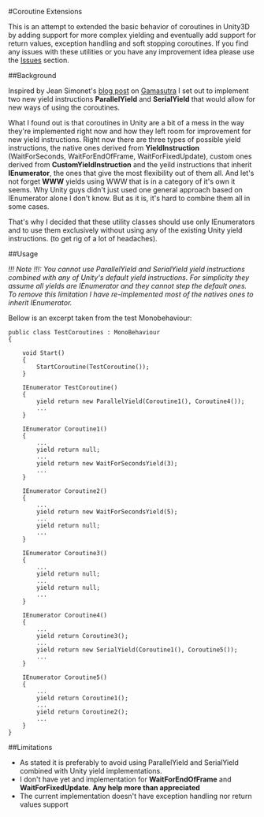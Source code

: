 #Coroutine Extensions

This is an attempt to extended the basic behavior of coroutines in Unity3D by adding support for more complex yielding and eventually add support for return values, exception handling and soft stopping coroutines. If you find any issues with these utilities or you have any improvement idea please use the [Issues](https://github.com/heretique/CoroutineExtensions/issues) section.

##Background

Inspired by Jean Simonet's [blog post](http://gamasutra.com/blogs/JeanSimonet/20160128/264083/Logic_Over_Time.php)  on [Gamasutra](http://gamasutra.com/) I set out to implement two new yield instructions **ParallelYield** and **SerialYield** that would allow for new ways of using the coroutines.

What I found out is that coroutines in Unity are a bit of a mess in the way they're implemented right now and how they left room for improvement for new yield instructions. Right now there are three types of possible yield instructions, the native ones derived from **YieldInstruction** (WaitForSeconds, WaitForEndOfFrame, WaitForFixedUpdate), custom ones derived from **CustomYieldInstruction** and the yeild instructions that inherit **IEnumerator**, the ones that give the most flexibility out of them all. And let's not forget **WWW** yields using WWW that is in a category of it's own it seems.
Why Unity guys didn't just used one general approach based on IEnumerator alone I don't know. But as it is, it's hard to combine them all in some cases.

That's why I decided that these utility classes should use only IEnumerators and to use them exclusively without using any of the existing Unity yield instructions. (to get rig of a lot of headaches).

##Usage

*!!! Note !!!: You cannot use ParallelYield and SerialYield yield instructions combined with any of Unity's default yield instructions. For simplicity they assume all yields are IEnumerator and they cannot step the default ones. To remove this limitation I have re-implemented most of the natives ones to inherit IEnumerator.*

Bellow is an excerpt taken from the test Monobehaviour:

    public class TestCoroutines : MonoBehaviour
    {

        void Start()
        {
            StartCoroutine(TestCoroutine());
        }

        IEnumerator TestCoroutine()
        {
            yield return new ParallelYield(Coroutine1(), Coroutine4());
            ...
        }

        IEnumerator Coroutine1()
        {
            ...
            yield return null;
            ...
            yield return new WaitForSecondsYield(3);
            ...
        }

        IEnumerator Coroutine2()
        {
            ...
            yield return new WaitForSecondsYield(5);
            ...
            yield return null;
            ...
        }

        IEnumerator Coroutine3()
        {
            ...
            yield return null;
            ...
            yield return null;
            ...
        }

        IEnumerator Coroutine4()
        {
            ...
            yield return Coroutine3();
            ...
            yield return new SerialYield(Coroutine1(), Coroutine5());
            ...
        }

        IEnumerator Coroutine5()
        {
            ...
            yield return Coroutine1();
            ...
            yield return Coroutine2();
            ...
        }
    }

##Limitations

- As stated it is preferably to avoid using ParallelYield and SerialYield combined with Unity yield implementations.
- I don't have yet and implementation for **WaitForEndOfFrame** and **WaitForFixedUpdate**. **Any help more than appreciated**
- The current implementation doesn't have exception handling nor return values support

